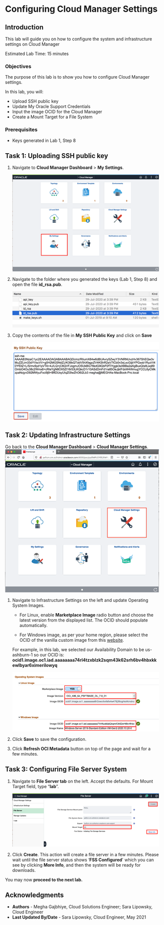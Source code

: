 # Configuring Cloud Manager Settings

## Introduction
This lab will guide you on how to configure the system and infrastructure settings on Cloud Manager

Estimated Lab Time: 15 minutes

### Objectives
The purpose of this lab is to show you how to configure Cloud Manager settings.

In this lab, you will:
* Upload SSH public key
* Update My Oracle Support Credentials
* Input the image OCID for the Cloud Manager
* Create a Mount Target for a File System

### Prerequisites
* Keys generated in Lab 1, Step 8


## Task 1: Uploading SSH public key

1. Navigate to **Cloud Manager Dashboard** > **My Settings**.

    ![](./images/4.png "")

2. Navigate to the folder where you generated the keys (Lab 1, Step 8) and open the file **id_rsa.pub**.

    ![](./images/5.png "")

3. Copy the contents of the file in **My SSH Public Key** and click on **Save**

    ![](./images/6.png "")

## Task 2: Updating Infrastructure Settings

Go back to the **Cloud Manager Dashboard** > **Cloud Manager Settings**. 
    ![](./images/cmhome.png "")
1.  Navigate to Infrastructure Settings on the left and update Operating System Images.     
    * For Linux, enable **Marketplace Image** radio button and choose the latest version from the displayed list. The OCID should populate automatically.

    * For Windows image, as per your home region, please select the OCID of the vanilla custom image from this [website](https://docs.oracle.com/en-us/iaas/images/image/943bdefa-8858-4b37-98e0-fd710c4aea1e/).

    For example, in this lab, we selected our Availability Domain to be us-ashburn-1 so our OCID is:    
    **ocid1.image.oc1.iad.aaaaaaaa74rl4tzxblzk2sqm43k62srh6bv4hbxkkewlbyar6ximerilowyq**
 
    ![](./images/newImage.png "")

2.	Click **Save** to save the configuration. 

3.	Click **Refresh OCI Metadata** button on top of the page and wait for a few minutes.

## Task 3: Configuring File Server System

1.	Navigate to **File Server tab** on the left.  Accept the defaults. For Mount Target field, type “**lab**”.

    ![](./images/3.png "")

2.	Click **Create**.  This action will create a file server in a few minutes. Please wait until the file server status shows ‘**FSS Configured**' which you can see by clicking **More Info**, and then the system will be ready for downloads. 

You may now **proceed to the next lab.**

## Acknowledgments
* **Authors** - Megha Gajbhiye, Cloud Solutions Engineer; Sara Lipowsky, Cloud Engineer
* **Last Updated By/Date** - Sara Lipowsky, Cloud Engineer, May 2021


